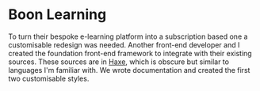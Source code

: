 <!--
  slug: boonlearning
  type: fortpolio
  excerpt: 
  categories: HTML/CSS
  tags: HTML, CSS, BEM, Docker, Haxe, framework
  clients: Boon software
  thumbnail:
  image: 
  images: 
  inCv: true
  inPortfolio: false
  dateFrom: 2019-11-01
  dateTo: 2020-3-01
  collaboration: https://www.linkedin.com/in/tjin-cheng/
-->

# Boon Learning

To turn their bespoke e-learning platform into a subscription based one a customisable redesign was needed.
Another front-end developer and I created the foundation front-end framework to integrate with their existing sources. These sources are in [Haxe](https://haxe.org/), which is obscure but similar to languages I'm familiar with. We wrote documentation and created the first two customisable styles. 
